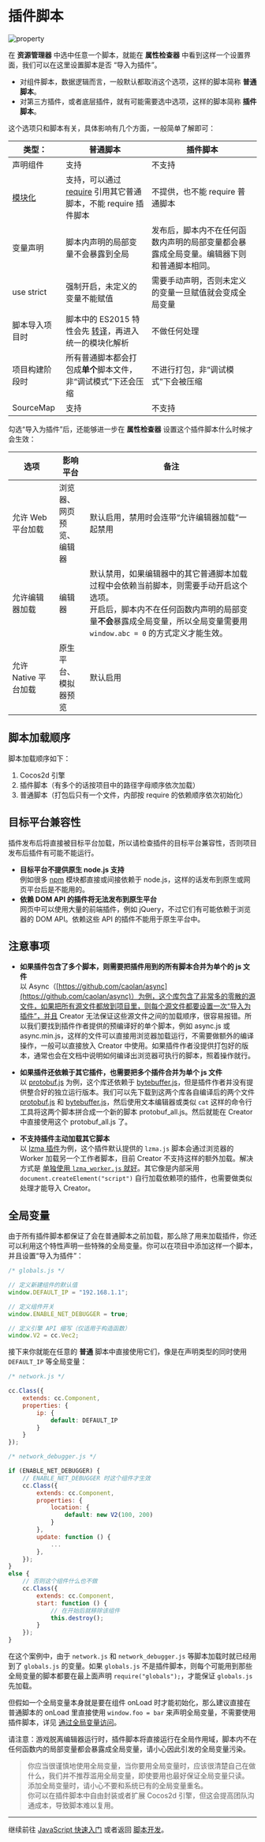 # 插件脚本

![property](plugin-scripts/property.png)

在 **资源管理器** 中选中任意一个脚本，就能在 **属性检查器** 中看到这样一个设置界面，我们可以在这里设置脚本是否 “导入为插件”。

 - 对组件脚本，数据逻辑而言，一般默认都取消这个选项，这样的脚本简称 **普通脚本**。
 - 对第三方插件，或者底层插件，就有可能需要选中选项，这样的脚本简称 **插件脚本**。

这个选项只和脚本有关，具体影响有几个方面，一般简单了解即可：

类型： | 普通脚本 | 插件脚本
---------- | ----------- | -----------
声明组件 | 支持 | 不支持
[模块化](../scripting/modular-script.md) | 支持，可以通过 [require](../scripting/modular-script.md#require) 引用其它普通脚本，不能 require 插件脚本 | 不提供，也不能 require 普通脚本
变量声明 | 脚本内声明的局部变量不会暴露到全局 | 发布后，脚本内不在任何函数内声明的局部变量都会暴露成全局变量。编辑器下则和普通脚本相同。
use strict | 强制开启，未定义的变量不能赋值 | 需要手动声明，否则未定义的变量一旦赋值就会变成全局变量
脚本导入项目时 | 脚本中的 ES2015 特性会先 [转译](../scripting/reference/javascript-support.md)，再进入统一的模块化解析 | 不做任何处理
项目构建阶段时 | 所有普通脚本都会打包成**单个**脚本文件，非“调试模式”下还会压缩 | 不进行打包，非“调试模式”下会被压缩
SourceMap | 支持 | 不支持

勾选“导入为插件”后，还能够进一步在 **属性检查器** 设置这个插件脚本什么时候才会生效：

选项 | 影响平台 | 备注
---------- | ----------- | -----------
允许 Web 平台加载 | 浏览器、<br>网页预览、<br>编辑器 | 默认启用，禁用时会连带“允许编辑器加载”一起禁用
允许编辑器加载 | 编辑器 | 默认禁用，如果编辑器中的其它普通脚本加载过程中会依赖当前脚本，则需要手动开启这个选项。<br>开启后，脚本内不在任何函数内声明的局部变量**不会**暴露成全局变量，所以全局变量需要用 `window.abc = 0` 的方式定义才能生效。
允许 Native 平台加载 | 原生平台、<br>模拟器预览 | 默认启用

## 脚本加载顺序

脚本加载顺序如下：

 1. Cocos2d 引擎
 1. 插件脚本（有多个的话按项目中的路径字母顺序依次加载）
 1. 普通脚本（打包后只有一个文件，内部按 require 的依赖顺序依次初始化）

## 目标平台兼容性

插件发布后将直接被目标平台加载，所以请检查插件的目标平台兼容性，否则项目发布后插件有可能不能运行。

 - **目标平台不提供原生 node.js 支持**<br>
 例如很多 [npm](https://www.npmjs.com/) 模块都直接或间接依赖于 node.js，这样的话发布到原生或网页平台后是不能用的。
 - **依赖 DOM API 的插件将无法发布到原生平台**<br>
 网页中可以使用大量的前端插件，例如 jQuery，不过它们有可能依赖于浏览器的 DOM API。依赖这些 API 的插件不能用于原生平台中。

## 注意事项

 - **如果插件包含了多个脚本，则需要把插件用到的所有脚本合并为单个的 js 文件**<br>
 以 Async（[https://github.com/caolan/async](https://github.com/caolan/async)）为例，这个库包含了非常多的零散的源文件，如果把所有源文件都放到项目里，则每个源文件都要设置一次“导入为插件”，并且 Creator 无法保证这些源文件之间的加载顺序，很容易报错。所以我们要找到插件作者提供的预编译好的单个脚本，例如 async.js 或 async.min.js，这样的文件可以直接用浏览器加载运行，不需要做额外的编译操作，一般可以直接放入 Creator 中使用。如果插件作者没提供打包好的版本，通常也会在文档中说明如何编译出浏览器可执行的脚本，照着操作就行。

 - **如果插件还依赖于其它插件，也需要把多个插件合并为单个 js 文件**<br>
 以 [protobuf.js](https://github.com/dcodeIO/ProtoBuf.js) 为例，这个库还依赖于 [bytebuffer.js](https://github.com/dcodeIO/bytebuffer.js)，但是插件作者并没有提供整合好的独立运行版本。我们可以先下载到这两个库各自编译后的两个文件 [protobuf.js](https://github.com/dcodeIO/protobuf.js/tree/master/dist/) 和 [bytebuffer.js](https://github.com/dcodeIO/bytebuffer.js/tree/master/dist)，然后使用文本编辑器或类似 `cat` 这样的命令行工具将这两个脚本拼合成一个新的脚本 protobuf_all.js。然后就能在 Creator 中直接使用这个 protobuf_all.js 了。

- **不支持插件主动加载其它脚本**<br>
以 [lzma 插件](https://github.com/nmrugg/LZMA-JS)为例，这个插件默认提供的 `lzma.js` 脚本会通过浏览器的 Worker 加载另一个工作者脚本，目前 Creator 不支持这样的额外加载。解决方式是 [单独使用 `lzma_worker.js` 就好](https://github.com/nmrugg/LZMA-JS#but-i-dont-want-to-use-web-workers)。其它像是内部采用 `document.createElement("script")` 自行加载依赖项的插件，也需要做类似处理才能导入 Creator。

## 全局变量

由于所有插件脚本都保证了会在普通脚本之前加载，那么除了用来加载插件，你还可以利用这个特性声明一些特殊的全局变量。你可以在项目中添加这样一个脚本，并且设置“导入为插件”：

```javascript
/* globals.js */

// 定义新建组件的默认值
window.DEFAULT_IP = "192.168.1.1";

// 定义组件开关
window.ENABLE_NET_DEBUGGER = true;

// 定义引擎 API 缩写（仅适用于构造函数）
window.V2 = cc.Vec2;
```

接下来你就能在任意的 **普通** 脚本中直接使用它们，像是在声明类型的同时使用 `DEFAULT_IP` 等全局变量：

```javascript
/* network.js */

cc.Class({
    extends: cc.Component,
    properties: {
        ip: {
            default: DEFAULT_IP
        }
    }
});
```

```javascript
/* network_debugger.js */

if (ENABLE_NET_DEBUGGER) {
    // ENABLE_NET_DEBUGGER 时这个组件才生效
    cc.Class({
        extends: cc.Component,
        properties: {
            location: {
                default: new V2(100, 200)
            }
        },
        update: function () {
            ...
        },
    });
}
else {
    // 否则这个组件什么也不做
    cc.Class({
        extends: cc.Component,
        start: function () {
            // 在开始后就移除该组件
            this.destroy();
        }
    });
}
```

在这个案例中，由于 `network.js` 和 `network_debugger.js` 等脚本加载时就已经用到了 `globals.js` 的变量。如果 `globals.js` 不是插件脚本，则每个可能用到那些全局变量的脚本都要在最上面声明 `require("globals");`，才能保证 `globals.js` 先加载。

但假如一个全局变量本身就是要在组件 onLoad 时才能初始化，那么建议直接在普通脚本的 onLoad 里直接使用 `window.foo = bar` 来声明全局变量，不需要使用插件脚本，详见 [通过全局变量访问](../scripting/access-node-component.md#global_variable)。

请注意：游戏脱离编辑器运行时，插件脚本将直接运行在全局作用域，脚本内不在任何函数内的局部变量都会暴露成全局变量，请小心因此引发的全局变量污染。

> 你应当很谨慎地使用全局变量，当你要用全局变量时，应该很清楚自己在做什么，我们并不推荐滥用全局变量，即使要用也最好保证全局变量只读。<br>
> 添加全局变量时，请小心不要和系统已有的全局变量重名。<br>
> 你可以在插件脚本中自由封装或者扩展 Cocos2d 引擎，但这会提高团队沟通成本，导致脚本难以复用。


---

继续前往 [JavaScript 快速入门](javascript-primer.md) 或者返回 [脚本开发](index.md)。

